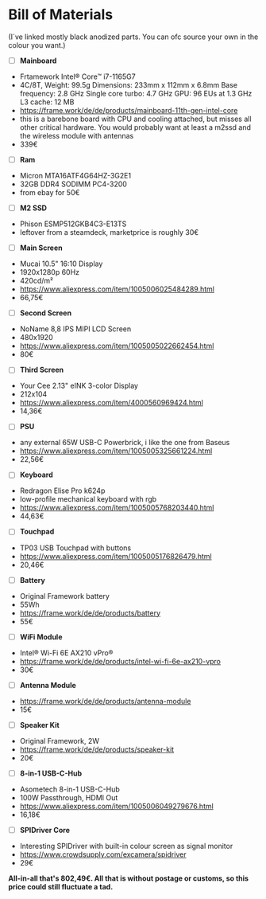 # Bill of Materials
(I´ve linked mostly black anodized parts. You can ofc source your own in the colour you want.)

- [ ]  **Mainboard**
  - Frtamework Intel® Core™ i7-1165G7
  - 4C/8T, Weight: 99.5g Dimensions: 233mm x 112mm x 6.8mm Base frequency: 2.8 GHz Single core turbo: 4.7 GHz GPU: 96 EUs at 1.3 GHz L3 cache: 12 MB
  - https://frame.work/de/de/products/mainboard-11th-gen-intel-core
  - this is a barebone board with CPU and cooling attached, but misses all other critical hardware. You would probably want at least a m2ssd and the wireless module with antennas
  - 339€

- [ ]  **Ram**
  - Micron MTA16ATF4G64HZ-3G2E1
  - 32GB DDR4 SODIMM PC4-3200
  - from ebay for 50€

- [ ]  **M2 SSD**
  - Phison ESMP512GKB4C3-E13TS
  - leftover from a steamdeck, marketprice is roughly 30€

- [ ]  **Main Screen**
  - Mucai 10.5" 16:10 Display
  - 1920x1280p 60Hz
  - 420cd/m²
  - https://www.aliexpress.com/item/1005006025484289.html
  - 66,75€
 
- [ ]  **Second Screen**
  - NoName 8,8 IPS MIPI LCD Screen
  - 480x1920
  - https://www.aliexpress.com/item/1005005022662454.html
  - 80€

- [ ]  **Third Screen**
  - Your Cee 2.13" eINK 3-color Display
  - 212x104
  - https://www.aliexpress.com/item/4000560969424.html
  - 14,36€

- [ ]  **PSU**
  - any external 65W USB-C Powerbrick, i like the one from Baseus
  - https://www.aliexpress.com/item/1005005325661224.html
  - 22,56€

- [ ]  **Keyboard**
  - Redragon Elise Pro k624p
  - low-profile mechanical keyboard with rgb
  - https://www.aliexpress.com/item/1005005768203440.html
  - 44,63€

- [ ]  **Touchpad**
  - TP03 USB Touchpad with buttons
  - https://www.aliexpress.com/item/1005005176826479.html
  - 20,46€
  
- [ ]  **Battery**
  - Original Framework battery
  - 55Wh
  - https://frame.work/de/de/products/battery
  - 55€

- [ ]  **WiFi Module**
  - Intel® Wi-Fi 6E AX210 vPro®
  - https://frame.work/de/de/products/intel-wi-fi-6e-ax210-vpro
  - 30€

- [ ]  **Antenna Module**
  - https://frame.work/de/de/products/antenna-module
  - 15€
  
- [ ]  **Speaker Kit**
  - Original Framework, 2W
  - https://frame.work/de/de/products/speaker-kit
  - 20€

- [ ]  **8-in-1 USB-C-Hub**
  - Asometech 8-in-1 USB-C-Hub
  - 100W Passthrough, HDMI Out
  - https://www.aliexpress.com/item/1005006049279676.html
  - 16,18€
  
- [ ]  **SPIDriver Core**
  - Interesting SPIDriver with built-in colour screen as signal monitor
  - https://www.crowdsupply.com/excamera/spidriver
  - 29€

**All-in-all that's 802,49€. All that is without postage or customs, so this
price could still fluctuate a tad.**

